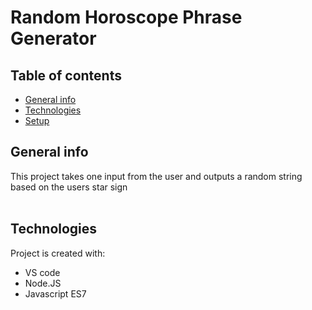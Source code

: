 # Random Horoscope Phrase Generator

 ## Table of contents
* [General info](#general-info)
* [Technologies](#technologies)
* [Setup](#setup)

## General info
This project takes one input from the user and outputs a random string based on the users star sign  
<br>
## Technologies
Project is created with:
* VS code
* Node.JS
* Javascript ES7
<br>	
